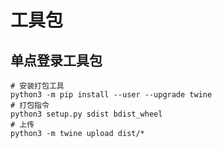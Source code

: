 # 工具包
## 单点登录工具包

``` shell
# 安装打包工具
python3 -m pip install --user --upgrade twine
# 打包指令
python3 setup.py sdist bdist_wheel
# 上传
python3 -m twine upload dist/*